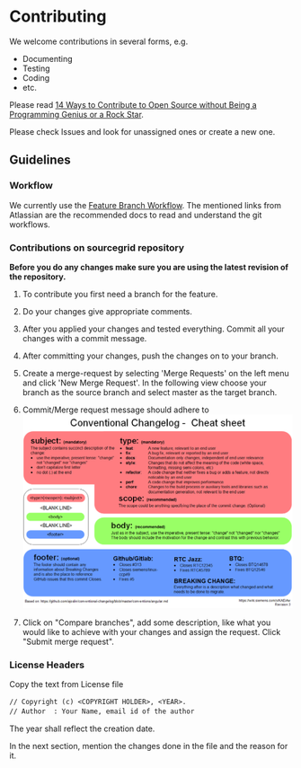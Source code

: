 # Contributing

We welcome contributions in several forms, e.g.

*   Documenting
*   Testing
*   Coding
*   etc.

Please read [14 Ways to Contribute to Open Source without Being a Programming Genius or a Rock Star](http://blog.smartbear.com/programming/14-ways-to-contribute-to-open-source-without-being-a-programming-genius-or-a-rock-star/).

Please check Issues and look for unassigned ones or create a new one.


## Guidelines

### Workflow

We currently use the [Feature Branch Workflow](https://www.atlassian.com/git/tutorials/comparing-workflows/feature-branch-workflow).
The mentioned links from Atlassian are the recommended docs to read and understand the git workflows.


### Contributions on sourcegrid repository

**Before you do any changes make sure you are using the latest revision of the repository.**
1. To contribute you first need a branch for the feature.

2. Do your changes give appropriate comments.

3. After you applied your changes and tested everything. Commit all your changes with a commit message.

4. After committing your changes, push the changes on to your branch.

5. Create a merge-request by selecting 'Merge Requests' on the left menu and click 'New Merge Request'. In the following view choose your branch as the source branch and select master as the target branch.

6. Commit/Merge request message should adhere to ![changelog convention](img/Conventional_Changelog.png)

7. Click on "Compare branches", add some description, like what you would like to achieve with your changes and assign the request.
Click "Submit merge request".


### License Headers

Copy the text from License file

```txt
// Copyright (c) <COPYRIGHT HOLDER>, <YEAR>.
// Author  : Your Name, email id of the author
```

The year shall reflect the creation date.

In the next section, mention the changes done in the file and the reason for it.
